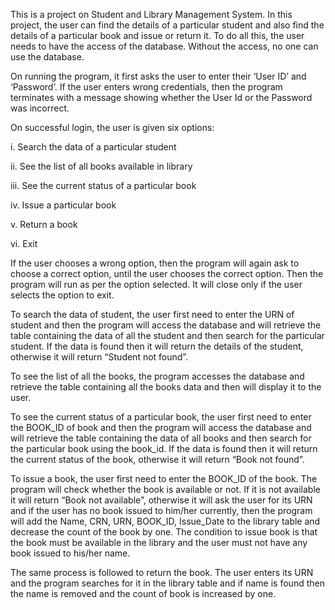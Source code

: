 This is a project on Student and Library Management System. In this project, the
user can find the details of a particular student and also find the details of a particular
book and issue or return it. To do all this, the user needs to have the access of the
database. Without the access, no one can use the database.

On running the program, it first asks the user to enter their ‘User ID’ and ‘Password’. If
the user enters wrong credentials, then the program terminates with a message
showing whether the User Id or the Password was incorrect.

On successful login, the user is given six options:

i. Search the data of a particular student

ii. See the list of all books available in library

iii. See the current status of a particular book

iv. Issue a particular book

v. Return a book

vi. Exit

If the user chooses a wrong option, then the program will again ask to choose a correct
option, until the user chooses the correct option. Then the program will run as per the
option selected. It will close only if the user selects the option to exit.

To search the data of student, the user first need to enter the URN of student and then
the program will access the database and will retrieve the table containing the data of
all the student and then search for the particular student. If the data is found then it will
return the details of the student, otherwise it will return “Student not found”.

To see the list of all the books, the program accesses the database and retrieve the
table containing all the books data and then will display it to the user.

To see the current status of a particular book, the user first need to enter the BOOK_ID
of book and then the program will access the database and will retrieve the table
containing the data of all books and then search for the particular book using the
book_id. If the data is found then it will return the current status of the book, otherwise
it will return “Book not found”.

To issue a book, the user first need to enter the BOOK_ID of the book. The program
will check whether the book is available or not. If it is not available it will return “Book
not available”, otherwise it will ask the user for its URN and if the user has no book
issued to him/her currently, then the program will add the Name, CRN, URN, BOOK_ID,
Issue_Date to the library table and decrease the count of the book by one. The condition
to issue book is that the book must be available in the library and the user must not
have any book issued to his/her name.

The same process is followed to return the book. The user enters its URN and the
program searches for it in the library table and if name is found then the name is
removed and the count of book is increased by one.
